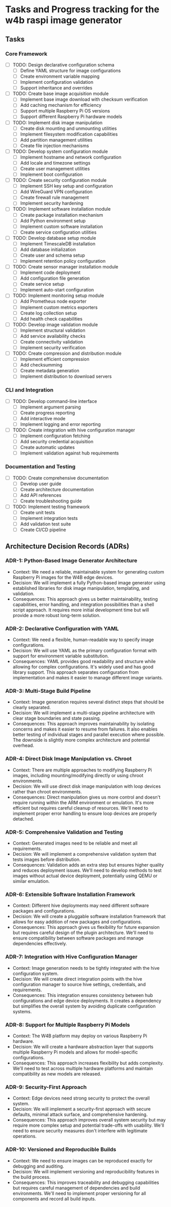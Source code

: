 # Tasks and Progress tracking for the w4b raspi image generator

## Tasks

### Core Framework

- [ ] TODO: Design declarative configuration schema
  - [ ] Define YAML structure for image configurations
  - [ ] Create environment variable mapping
  - [ ] Implement configuration validation
  - [ ] Support inheritance and overrides

- [ ] TODO: Create base image acquisition module
  - [ ] Implement base image download with checksum verification
  - [ ] Add caching mechanism for efficiency
  - [ ] Support multiple Raspberry Pi OS versions
  - [ ] Support different Raspberry Pi hardware models

- [ ] TODO: Implement disk image manipulation
  - [ ] Create disk mounting and unmounting utilities
  - [ ] Implement filesystem modification capabilities
  - [ ] Add partition management utilities
  - [ ] Create file injection mechanisms

- [ ] TODO: Develop system configuration module
  - [ ] Implement hostname and network configuration
  - [ ] Add locale and timezone settings
  - [ ] Create user management utilities
  - [ ] Implement boot configuration

- [ ] TODO: Create security configuration module
  - [ ] Implement SSH key setup and configuration
  - [ ] Add WireGuard VPN configuration 
  - [ ] Create firewall rule management
  - [ ] Implement security hardening

- [ ] TODO: Implement software installation module
  - [ ] Create package installation mechanism
  - [ ] Add Python environment setup
  - [ ] Implement custom software installation
  - [ ] Create service configuration utilities

- [ ] TODO: Develop database setup module
  - [ ] Implement TimescaleDB installation
  - [ ] Add database initialization
  - [ ] Create user and schema setup
  - [ ] Implement retention policy configuration

- [ ] TODO: Create sensor manager installation module
  - [ ] Implement code deployment
  - [ ] Add configuration file generation
  - [ ] Create service setup
  - [ ] Implement auto-start configuration

- [ ] TODO: Implement monitoring setup module
  - [ ] Add Prometheus node exporter
  - [ ] Implement custom metrics exporters
  - [ ] Create log collection setup
  - [ ] Add health check capabilities

- [ ] TODO: Develop image validation module
  - [ ] Implement structural validation
  - [ ] Add service availability checks
  - [ ] Create connectivity validation
  - [ ] Implement security verification

- [ ] TODO: Create compression and distribution module
  - [ ] Implement efficient compression
  - [ ] Add checksumming
  - [ ] Create metadata generation
  - [ ] Implement distribution to download servers

### CLI and Integration

- [ ] TODO: Develop command-line interface
  - [ ] Implement argument parsing
  - [ ] Create progress reporting
  - [ ] Add interactive mode
  - [ ] Implement logging and error reporting

- [ ] TODO: Create integration with hive configuration manager
  - [ ] Implement configuration fetching
  - [ ] Add security credential acquisition
  - [ ] Create automatic updates
  - [ ] Implement validation against hub requirements

### Documentation and Testing

- [ ] TODO: Create comprehensive documentation
  - [ ] Develop user guide
  - [ ] Create architecture documentation
  - [ ] Add API references
  - [ ] Create troubleshooting guide

- [ ] TODO: Implement testing framework
  - [ ] Create unit tests
  - [ ] Implement integration tests
  - [ ] Add validation test suite
  - [ ] Create CI/CD pipeline

## Architecture Decision Records (ADRs)

### ADR-1: Python-Based Image Generator Architecture

- Context: We need a reliable, maintainable system for generating custom Raspberry Pi images for the W4B edge devices.
- Decision: We will implement a fully Python-based image generator using established libraries for disk image manipulation, templating, and validation.
- Consequences: This approach gives us better maintainability, testing capabilities, error handling, and integration possibilities than a shell script approach. It requires more initial development time but will provide a more robust long-term solution.

### ADR-2: Declarative Configuration with YAML

- Context: We need a flexible, human-readable way to specify image configurations.
- Decision: We will use YAML as the primary configuration format with support for environment variable substitution.
- Consequences: YAML provides good readability and structure while allowing for complex configurations. It's widely used and has good library support. This approach separates configuration from implementation and makes it easier to manage different image variants.

### ADR-3: Multi-Stage Build Pipeline

- Context: Image generation requires several distinct steps that should be clearly separated.
- Decision: We will implement a multi-stage pipeline architecture with clear stage boundaries and state passing.
- Consequences: This approach improves maintainability by isolating concerns and makes it easier to resume from failures. It also enables better testing of individual stages and parallel execution where possible. The downside is slightly more complex architecture and potential overhead.

### ADR-4: Direct Disk Image Manipulation vs. Chroot

- Context: There are multiple approaches to modifying Raspberry Pi images, including mounting/modifying directly or using chroot environments.
- Decision: We will use direct disk image manipulation with loop devices rather than chroot environments.
- Consequences: Direct manipulation gives us more control and doesn't require running within the ARM environment or emulation. It's more efficient but requires careful cleanup of resources. We'll need to implement proper error handling to ensure loop devices are properly detached.

### ADR-5: Comprehensive Validation and Testing

- Context: Generated images need to be reliable and meet all requirements.
- Decision: We will implement a comprehensive validation system that tests images before distribution.
- Consequences: Validation adds an extra step but ensures higher quality and reduces deployment issues. We'll need to develop methods to test images without actual device deployment, potentially using QEMU or similar emulation.

### ADR-6: Extensible Software Installation Framework

- Context: Different hive deployments may need different software packages and configurations.
- Decision: We will create a pluggable software installation framework that allows for easy addition of new packages and configurations.
- Consequences: This approach gives us flexibility for future expansion but requires careful design of the plugin architecture. We'll need to ensure compatibility between software packages and manage dependencies effectively.

### ADR-7: Integration with Hive Configuration Manager

- Context: Image generation needs to be tightly integrated with the hive configuration system.
- Decision: We will create direct integration points with the hive configuration manager to source hive settings, credentials, and requirements.
- Consequences: This integration ensures consistency between hub configurations and edge device deployments. It creates a dependency but simplifies the overall system by avoiding duplicate configuration systems.

### ADR-8: Support for Multiple Raspberry Pi Models

- Context: The W4B platform may deploy on various Raspberry Pi hardware.
- Decision: We will create a hardware abstraction layer that supports multiple Raspberry Pi models and allows for model-specific configurations.
- Consequences: This approach increases flexibility but adds complexity. We'll need to test across multiple hardware platforms and maintain compatibility as new models are released.

### ADR-9: Security-First Approach

- Context: Edge devices need strong security to protect the overall system.
- Decision: We will implement a security-first approach with secure defaults, minimal attack surface, and comprehensive hardening.
- Consequences: This approach improves overall system security but may require more complex setup and potential trade-offs with usability. We'll need to ensure security measures don't interfere with legitimate operations.

### ADR-10: Versioned and Reproducible Builds

- Context: We need to ensure images can be reproduced exactly for debugging and auditing.
- Decision: We will implement versioning and reproducibility features in the build process.
- Consequences: This improves traceability and debugging capabilities but requires careful management of dependencies and build environments. We'll need to implement proper versioning for all components and record all build inputs.

